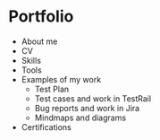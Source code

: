 # Portfolio
* About me
* CV
* Skills
* Tools
* Examples of my work
  * Test Plan
  * Test cases and work in TestRail
  * Bug reports and work in Jira
  * Mindmaps and diagrams
* Certifications
